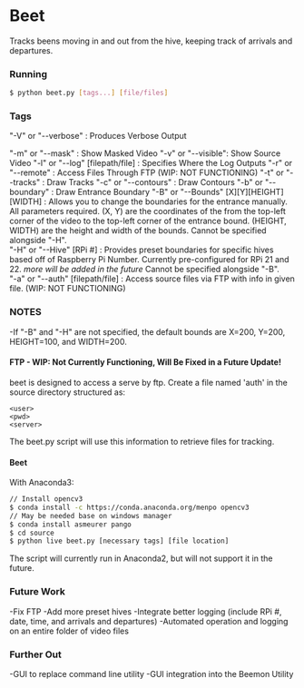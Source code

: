 # Beet

Tracks beens moving in and out from the hive, keeping track of arrivals and departures.

### Running

```bash
$ python beet.py [tags...] [file/files]
```

### Tags

  "-V" or "--verbose" : Produces Verbose Output
  
  "-m" or "--mask" : Show Masked Video
  "-v" or "--visible": Show Source Video
  "-l" or "--log" [filepath/file] : Specifies Where the Log Outputs
  "-r" or "--remote" : Access Files Through FTP (WIP: NOT FUNCTIONING)
  "-t" or "--tracks" : Draw Tracks
  "-c" or "--contours" : Draw Contours
  "-b" or "--boundary" : Draw Entrance Boundary
  "-B" or "--Bounds" [X][Y][HEIGHT][WIDTH] : Allows you to change the boundaries for the entrance manually.  All parameters required.  (X, Y) are the coordinates of the from the top-left corner of the video to the top-left corner of the entrance bound.  (HEIGHT, WIDTH) are the height and width of the bounds.  Cannot be specified alongside "-H".  
  "-H" or "--Hive" [RPi #] : Provides preset boundaries for specific hives based off of Raspberry Pi Number.  Currently pre-configured for RPi 21 and 22. *more will be added in the future* Cannot be specified alongside "-B".  
  "-a" or "--auth" [filepath/file] : Access source files via FTP with info in given file.  (WIP: NOT FUNCTIONING)
  
### NOTES

  -If "-B" and "-H" are not specified, the default bounds are X=200, Y=200, HEIGHT=100, and WIDTH=200.  

#### FTP - WIP: Not Currently Functioning, Will Be Fixed in a Future Update!
beet is designed to access a serve by ftp. Create a file named 'auth' in the source directory structured as:

```
<user>
<pwd>
<server>
```

The beet.py script will use this information to retrieve files for tracking.

#### Beet
With Anaconda3:

```bash
// Install opencv3
$ conda install -c https://conda.anaconda.org/menpo opencv3
// May be needed base on windows manager
$ conda install asmeurer pango
$ cd source
$ python live beet.py [necessary tags] [file location]
```

The script will currently run in Anaconda2, but will not support it in the future.

### Future Work

  -Fix FTP
  -Add more preset hives
  -Integrate better logging (include RPi #, date, time, and arrivals and departures)
  -Automated operation and logging on an entire folder of video files
  
### Further Out
  
  -GUI to replace command line utility
  -GUI integration into the Beemon Utility

